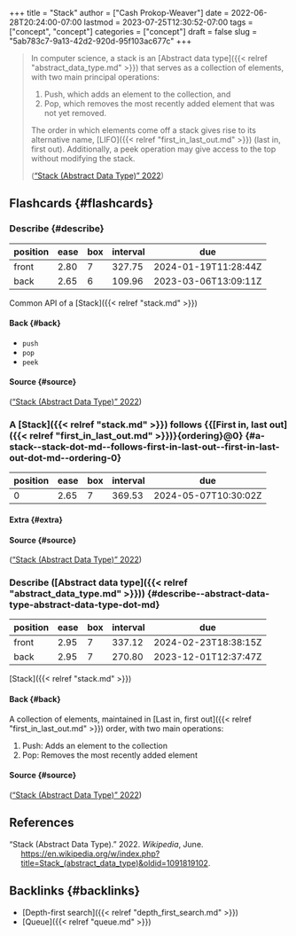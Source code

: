 +++
title = "Stack"
author = ["Cash Prokop-Weaver"]
date = 2022-06-28T20:24:00-07:00
lastmod = 2023-07-25T12:30:52-07:00
tags = ["concept", "concept"]
categories = ["concept"]
draft = false
slug = "5ab783c7-9a13-42d2-920d-95f103ac677c"
+++

> In computer science, a stack is an [Abstract data type]({{< relref "abstract_data_type.md" >}}) that serves as a collection of elements, with two main principal operations:
>
> 1.  Push, which adds an element to the collection, and
> 2.  Pop, which removes the most recently added element that was not yet removed.
>
> The order in which elements come off a stack gives rise to its alternative name, [LIFO]({{< relref "first_in_last_out.md" >}}) (last in, first out). Additionally, a peek operation may give access to the top without modifying the stack.
>
> (<a href="#citeproc_bib_item_1">“Stack (Abstract Data Type)” 2022</a>)


## Flashcards {#flashcards}


### Describe {#describe}

| position | ease | box | interval | due                  |
|----------|------|-----|----------|----------------------|
| front    | 2.80 | 7   | 327.75   | 2024-01-19T11:28:44Z |
| back     | 2.65 | 6   | 109.96   | 2023-03-06T13:09:11Z |

Common API of a [Stack]({{< relref "stack.md" >}})


#### Back {#back}

-   `push`
-   `pop`
-   `peek`


#### Source {#source}

(<a href="#citeproc_bib_item_1">“Stack (Abstract Data Type)” 2022</a>)


### A [Stack]({{< relref "stack.md" >}}) follows {{[First in, last out]({{< relref "first_in_last_out.md" >}})}{ordering}@0} {#a-stack--stack-dot-md--follows-first-in-last-out--first-in-last-out-dot-md--ordering-0}

| position | ease | box | interval | due                  |
|----------|------|-----|----------|----------------------|
| 0        | 2.65 | 7   | 369.53   | 2024-05-07T10:30:02Z |


#### Extra {#extra}


#### Source {#source}

(<a href="#citeproc_bib_item_1">“Stack (Abstract Data Type)” 2022</a>)


### Describe ([Abstract data type]({{< relref "abstract_data_type.md" >}})) {#describe--abstract-data-type-abstract-data-type-dot-md}

| position | ease | box | interval | due                  |
|----------|------|-----|----------|----------------------|
| front    | 2.95 | 7   | 337.12   | 2024-02-23T18:38:15Z |
| back     | 2.95 | 7   | 270.80   | 2023-12-01T12:37:47Z |

[Stack]({{< relref "stack.md" >}})


#### Back {#back}

A collection of elements, maintained in [Last in, first out]({{< relref "first_in_last_out.md" >}}) order, with two main operations:

1.  Push: Adds an element to the collection
2.  Pop: Removes the most recently added element


#### Source {#source}

(<a href="#citeproc_bib_item_1">“Stack (Abstract Data Type)” 2022</a>)

## References

<style>.csl-entry{text-indent: -1.5em; margin-left: 1.5em;}</style><div class="csl-bib-body">
  <div class="csl-entry"><a id="citeproc_bib_item_1"></a>“Stack (Abstract Data Type).” 2022. <i>Wikipedia</i>, June. <a href="https://en.wikipedia.org/w/index.php?title=Stack_(abstract_data_type)&oldid=1091819102">https://en.wikipedia.org/w/index.php?title=Stack_(abstract_data_type)&#38;oldid=1091819102</a>.</div>
</div>


## Backlinks {#backlinks}

-   [Depth-first search]({{< relref "depth_first_search.md" >}})
-   [Queue]({{< relref "queue.md" >}})
